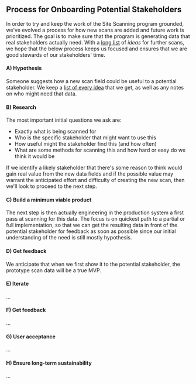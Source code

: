 
## Process for Onboarding Potential Stakeholders

In order to try and keep the work of the Site Scanning program grounded, we've evolved a process for how new scans are added and future work is prioritized.  The goal is to make sure that the program is generating data that real stakeholders actually need.  With a [long list](https://github.com/18F/site-scanning-documentation/blob/main/pages/candidate-scans.md) of _ideas_ for further scans, we hope that the below process keeps us focused and ensures that we are good stewards of our stakeholders' time. 

#### A) Hypothesis

Someone suggests how a new scan field could be useful to a potential stakeholder.  We keep a [list of every idea](https://github.com/18F/site-scanning-documentation/blob/main/pages/candidate-scans.md) that we get, as well as any notes on who might need that data.  

#### B) Research 

The most important initial questions we ask are:
* Exactly what is being scanned for
* Who is the specific stakeholder that might want to use this
* How useful might the stakeholder find this (and how often)
* What are some methods for scanning this and how hard or easy do we think it would be

If we identify a likely stakeholder that there's some reason to think would gain real value from the new data fields and if the possible value may warrant the anticipated effort and difficulty of creating the new scan, then we'll look to proceed to the next step.  

#### C) Build a minimum viable product

The next step is then actually engineering in the production system a first pass at scanning for this data. The focus is on quickest path to a partial or full implementation, so that we can get the resulting data in front of the potential stakeholder for feedback as soon as possible since our initial understanding of the need is still mostly hypothesis.  

#### D) Get feedback 

We anticipate that when we first show it to the potential stakeholder, the prototype scan data will be a true MVP.  

#### E) Iterate

...

#### F) Get feedback 

...

#### G) User acceptance 

...

#### H) Ensure long-term sustainability

...

